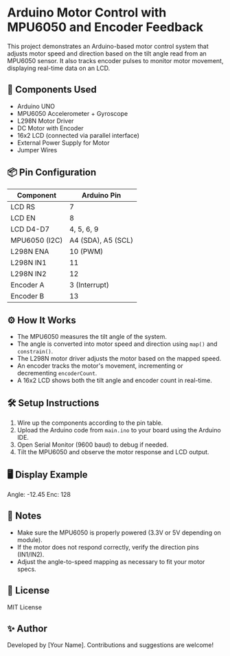 # Arduino Motor Control with MPU6050 and Encoder Feedback

This project demonstrates an Arduino-based motor control system that adjusts motor speed and direction based on the tilt angle read from an MPU6050 sensor. It also tracks encoder pulses to monitor motor movement, displaying real-time data on an LCD.

## 🧰 Components Used

- Arduino UNO
- MPU6050 Accelerometer + Gyroscope
- L298N Motor Driver
- DC Motor with Encoder
- 16x2 LCD (connected via parallel interface)
- External Power Supply for Motor
- Jumper Wires

## 📦 Pin Configuration

| Component       | Arduino Pin |
|----------------|-------------|
| LCD RS         | 7           |
| LCD EN         | 8           |
| LCD D4-D7      | 4, 5, 6, 9  |
| MPU6050 (I2C)  | A4 (SDA), A5 (SCL) |
| L298N ENA      | 10 (PWM)    |
| L298N IN1      | 11          |
| L298N IN2      | 12          |
| Encoder A      | 3 (Interrupt) |
| Encoder B      | 13          |

## ⚙️ How It Works

- The MPU6050 measures the tilt angle of the system.
- The angle is converted into motor speed and direction using `map()` and `constrain()`.
- The L298N motor driver adjusts the motor based on the mapped speed.
- An encoder tracks the motor's movement, incrementing or decrementing `encoderCount`.
- A 16x2 LCD shows both the tilt angle and encoder count in real-time.

## 🛠️ Setup Instructions

1. Wire up the components according to the pin table.
2. Upload the Arduino code from `main.ino` to your board using the Arduino IDE.
3. Open Serial Monitor (9600 baud) to debug if needed.
4. Tilt the MPU6050 and observe the motor response and LCD output.

## 🖥️ Display Example

Angle: -12.45 Enc: 128



## 📌 Notes

- Make sure the MPU6050 is properly powered (3.3V or 5V depending on module).
- If the motor does not respond correctly, verify the direction pins (IN1/IN2).
- Adjust the angle-to-speed mapping as necessary to fit your motor specs.

## 🔗 License

MIT License

## ✨ Author

Developed by [Your Name]. Contributions and suggestions are welcome!
